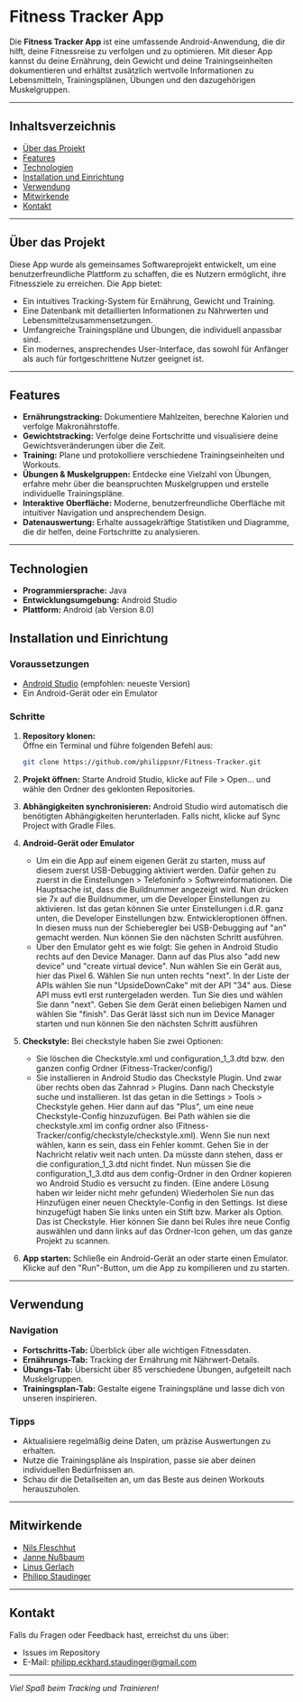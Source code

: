 # Fitness Tracker App

Die **Fitness Tracker App** ist eine umfassende Android-Anwendung, die dir hilft, deine Fitnessreise zu verfolgen und zu optimieren. Mit dieser App kannst du deine Ernährung, dein Gewicht und deine Trainingseinheiten dokumentieren und erhältst zusätzlich wertvolle Informationen zu Lebensmitteln, Trainingsplänen, Übungen und den dazugehörigen Muskelgruppen.

---

## Inhaltsverzeichnis

- [Über das Projekt](#über-das-projekt)
- [Features](#features)
- [Technologien](#technologien)
- [Installation und Einrichtung](#installation-und-einrichtung)
- [Verwendung](#verwendung)
- [Mitwirkende](#mitwirkende)
- [Kontakt](#kontakt)

---

## Über das Projekt

Diese App wurde als gemeinsames Softwareprojekt entwickelt, um eine benutzerfreundliche Plattform zu schaffen, die es Nutzern ermöglicht, ihre Fitnessziele zu erreichen. Die App bietet:
- Ein intuitives Tracking-System für Ernährung, Gewicht und Training.
- Eine Datenbank mit detaillierten Informationen zu Nährwerten und Lebensmittelzusammensetzungen.
- Umfangreiche Trainingspläne und Übungen, die individuell anpassbar sind.
- Ein modernes, ansprechendes User-Interface, das sowohl für Anfänger als auch für fortgeschrittene Nutzer geeignet ist.

---

## Features

- **Ernährungstracking:** Dokumentiere Mahlzeiten, berechne Kalorien und verfolge Makronährstoffe.
- **Gewichtstracking:** Verfolge deine Fortschritte und visualisiere deine Gewichtsveränderungen über die Zeit.
- **Training:** Plane und protokolliere verschiedene Trainingseinheiten und Workouts.
- **Übungen & Muskelgruppen:** Entdecke eine Vielzahl von Übungen, erfahre mehr über die beanspruchten Muskelgruppen und erstelle individuelle Trainingspläne.
- **Interaktive Oberfläche:** Moderne, benutzerfreundliche Oberfläche mit intuitiver Navigation und ansprechendem Design.
- **Datenauswertung:** Erhalte aussagekräftige Statistiken und Diagramme, die dir helfen, deine Fortschritte zu analysieren.

---

## Technologien

- **Programmiersprache:** Java
- **Entwicklungsumgebung:** Android Studio
- **Plattform:** Android (ab Version 8.0)


## Installation und Einrichtung

### Voraussetzungen

- [Android Studio](https://developer.android.com/studio) (empfohlen: neueste Version)
- Ein Android-Gerät oder ein Emulator

### Schritte

1. **Repository klonen:**  
   Öffne ein Terminal und führe folgenden Befehl aus:
   ```bash
   git clone https://github.com/philippsnr/Fitness-Tracker.git
	```
	
2. **Projekt öffnen:**
   Starte Android Studio, klicke auf File > Open... und wähle den Ordner des geklonten Repositories.
	
3. **Abhängigkeiten synchronisieren:**
   Android Studio wird automatisch die benötigten Abhängigkeiten herunterladen. Falls nicht, klicke auf Sync Project with Gradle Files.
   
4. **Android-Gerät oder Emulator**
   - Um ein die App auf einem eigenen Gerät zu starten, muss auf diesem zuerst USB-Debugging aktiviert werden. Dafür gehen zu zuerst in die Einstellungen > Telefoninfo > Softwreinformationen.
   Die Hauptsache ist, dass die Buildnummer angezeigt wird. Nun drücken sie 7x auf die Buildnummer, um die Developer Einstellungen zu aktivieren. Ist das getan können Sie unter Einstellungen i.d.R.
   ganz unten, die Developer Einstellungen bzw. Entwickleroptionen öffnen. In diesen muss nun der Schieberegler bei USB-Debugging auf "an" gemacht werden. Nun können Sie den nächsten Schritt ausführen.
   - Über den Emulator geht es wie folgt: Sie gehen in Android Studio rechts auf den Device Manager. Dann auf das Plus also "add new device" und "create virtual device". Nun wählen Sie ein Gerät aus, hier das 
   Pixel 6. Wählen Sie nun unten rechts "next". In der Liste der APIs wählen Sie nun "UpsideDownCake" mit der API "34" aus. Diese API muss evtl erst runtergeladen werden. Tun Sie dies und wählen Sie dann "next".
   Geben Sie dem Gerät einen beliebigen Namen und wählen Sie "finish". Das Gerät lässt sich nun im Device Manager starten und nun können Sie den nächsten Schritt ausführen

5. **Checkstyle:** Bei checkstyle haben Sie zwei Optionen:
   - Sie löschen die Checkstyle.xml und configuration_1_3.dtd bzw. den ganzen config Ordner (Fitness-Tracker/config/) 
   - Sie installieren in Android Studio das Checkstyle Plugin. Und zwar über rechts oben das Zahnrad > Plugins. Dann nach Checkstyle suche und installieren. Ist das getan in die Settings > Tools > Checkstyle gehen. Hier dann auf das "Plus", um eine neue Checkstyle-Config hinzuzufügen. Bei Path wählen sie die checkstyle.xml im config ordner also (Fitness-Tracker/config/checkstyle/checkstyle.xml). Wenn Sie nun next wählen, kann es sein, dass ein Fehler kommt. Gehen Sie in der Nachricht relativ weit nach unten. Da müsste dann stehen, dass er die configuration_1_3.dtd nicht findet. Nun müssen Sie die configuration_1_3.dtd aus dem config-Ordner in den Ordner kopieren wo Android Studio es versucht zu finden. (Eine andere Lösung haben wir leider nicht mehr gefunden)
   Wiederholen Sie nun das Hinzufügen einer neuen Checktyle-Config in den Settings. Ist diese hinzugefügt haben Sie links unten ein Stift bzw. Marker als Option. Das ist Checkstyle. Hier können Sie dann bei Rules ihre neue Config auswählen und dann links auf das Ordner-Icon gehen, um das ganze Projekt zu scannen.
6. **App starten:**
   Schließe ein Android-Gerät an oder starte einen Emulator. Klicke auf den "Run"-Button, um die App zu kompilieren und zu starten.

---

## Verwendung

### Navigation

- **Fortschritts-Tab:** Überblick über alle wichtigen Fitnessdaten.
- **Ernährungs-Tab:** Tracking der Ernährung mit Nährwert-Details.
- **Übungs-Tab:** Übersicht über 85 verschiedene Übungen, aufgeteilt nach Muskelgruppen.
- **Trainingsplan-Tab:** Gestalte eigene Trainingspläne und lasse dich von unseren inspirieren.

### Tipps

- Aktualisiere regelmäßig deine Daten, um präzise Auswertungen zu erhalten.
- Nutze die Trainingspläne als Inspiration, passe sie aber deinen individuellen Bedürfnissen an.
- Schau dir die Detailseiten an, um das Beste aus deinen Workouts herauszuholen.

---

## Mitwirkende

- [Nils Fleschhut](https://github.com/Nils897)
- [Janne Nußbaum](https://github.com/Janne761)
- [Linus Gerlach](https://github.com/Linus2864)
- [Philipp Staudinger](https://github.com/philippsnr)

---


## Kontakt

Falls du Fragen oder Feedback hast, erreichst du uns über:
- Issues im Repository
- E-Mail: [philipp.eckhard.staudinger@gmail.com](mailto:philipp.eckhard.staudinger@gmail.com)

---


*Viel Spaß beim Tracking und Trainieren!*
